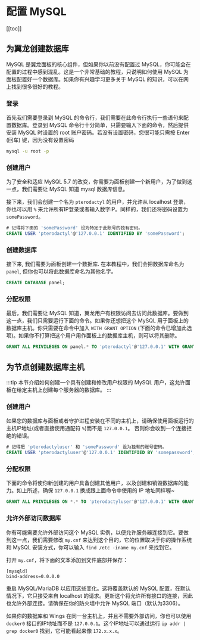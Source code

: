 # 配置 MySQL
[[toc]]


## 为翼龙创建数据库
MySQL 是翼龙面板的核心组件，但如果你以前没有配置过 MySQL，你可能会在配置的过程中感到混乱。这是一个非常基础的教程，只说明如何使用 MySQL 为面板配置好一个数据库。如果你有兴趣学习更多关于 MySQL 的知识，可以在网上找到很多很好的教程。

### 登录
首先我们需要登录到 MySQL 的命令行，我们需要在此命令行执行一些语句来配置数据库。登录到 MySQL 命令行十分简单，只需要输入下面的命令，然后提供安装 MySQL 时设置的 root 账户密码。若没有设置密码，您很可能只需按 Enter (回车) 键，因为没有设置密码

``` bash
mysql -u root -p
```

### 创建用户
为了安全和适应 MySQL 5.7 的改变，你需要为面板创建一个新用户，为了做到这一点，我们需要让 MySQL 知道 mysql 数据库信息。

接下来，我们会创建一个名为 `pterodactyl` 的用户，并允许从 localhost 登录，你也可以用 `%` 来允许所有IP登录或者输入数字IP。同样的，我们还将密码设置为 `somePassword`。

``` sql
# 记得将下面的 'somePassword' 设为特定于此账号的独有密码。
CREATE USER 'pterodactyl'@'127.0.0.1' IDENTIFIED BY 'somePassword';
```

### 创建数据库
接下来, 我们需要为面板创建一个数据库. 在本教程中，我们会把数据库命名为 `panel`, 但你也可以将此数据库命名为其他名字。

``` sql
CREATE DATABASE panel;
```

### 分配权限
最后，我们需要让 MySQL 知道，翼龙用户有权限访问去访问此数据库。要做到这一点，我们只需要运行下面的命令。如果你还想把这个 MySQL 用于面板上的数据库主机。你只需要在命令中加入 `WITH GRANT OPTION` (下面的命令已增加此选项)。如果你不打算把这个用户用作面板上的数据库主机，则可以将其删除。

``` sql
GRANT ALL PRIVILEGES ON panel.* TO 'pterodactyl'@'127.0.0.1' WITH GRANT OPTION;
```

## 为节点创建数据库主机
:::tip
本节介绍如何创建一个具有创建和修改用户权限的 MySQL 用户，这允许面板在给定主机上创建每个服务器的数据库。
:::

### 创建用户
如果您的数据库与面板或者守护进程安装在不同的主机上，请确保使用面板运行的主机IP地址(或者直接使用通配符 `%`)而不是 `127.0.0.1`。 否则你会收到一个连接拒绝的错误。

```sql
# 记得把 'pterodactyluser' 和 'somePassword' 设为独有的账号密码。
CREATE USER 'pterodactyluser'@'127.0.0.1' IDENTIFIED BY 'somepassword';
```

### 分配权限
下面的命令将使你新创建的用户具备创建其他用户，以及创建和销毁数据库的能力。如上所述，确保 `127.0.0.1` 换成跟上面命令中使用的 IP 地址同样喔~

```sql
GRANT ALL PRIVILEGES ON *.* TO 'pterodactyluser'@'127.0.0.1' WITH GRANT OPTION;
```

### 允许外部访问数据库
你有可能需要允许外部访问这个 MySQL 实例，以便允许服务器连接到它。要做到这一点，我们需要修改 `my.cnf` 来达到这个目的，它的位置取决于你的操作系统和 MySQL 安装方式，你可以输入 `find /etc -iname my.cnf` 来找到它。

打开 `my.cnf`，将下面的文本添加到文件底部并保存：
```
[mysqld]
bind-address=0.0.0.0
```
重启 MySQL/MariaDB 以应用这些变化。这将覆盖默认的 MySQL 配置，在默认情况下，它只接受来自 localhost 的请求。更新这个将允许所有接口的连接，因此也允许外部连接。请确保在你的防火墙中允许 MySQL 端口（默认为3306）。

如果你的数据库和 Wings 在同一台主机上，并且不需要外部访问，你也可以使用 `docker0` 接口的IP地址而不是 `127.0.0.1`。这个IP地址可以通过运行 `ip addr | grep docker0` 找到，它可能看起来像 `172.x.x.x`。
